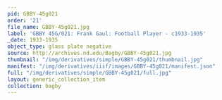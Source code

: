```yaml
---
pid: GBBY-45g021
order: '21'
file_name: GBBY-45g021.jpg
label: 'GBBY 45G/021: Frank Gaul: Football Player - c1933-1935'
_date: 1933-1935
object_type: glass plate negative
source: http://archives.nd.edu/Bagby/GBBY-45g021.jpg
thumbnail: "/img/derivatives/simple/GBBY-45g021/thumbnail.jpg"
manifest: "/img/derivatives/iiif/images/GBBY-45g021/manifest.json"
full: "/img/derivatives/simple/GBBY-45g021/full.jpg"
layout: generic_collection_item
collection: bagby
---
```

